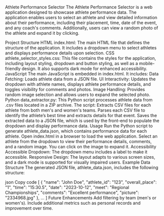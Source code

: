 Athlete Performance Selector
The Athlete Performance Selector is a web application designed to showcase athlete performance data. The application enables users to select an athlete and view detailed information about their performance, including their placement, time, date of the event, and any coach's comments. Additionally, users can view a random photo of the athlete and expand it by clicking.

Project Structure
HTML
index.html: The main HTML file that defines the structure of the application. It includes a dropdown menu to select athletes and displays performance details upon selection.
CSS
athlete_selector_styles.css: This file contains the styles for the application, including layout styling, dropdown and button styling, as well as a mobile-friendly design. It also supports dark mode for enhanced accessibility.
JavaScript
The main JavaScript is embedded in index.html. It includes:
Data Fetching: Loads athlete data from a JSON file.
UI Interactivity: Updates the dropdown with athlete names, displays athlete performance details, and toggles visibility for comments and photos.
Image Handling: Provides random image selection and allows users to expand the selected photo.
Python
data_extractor.py: This Python script processes athlete data from .csv files located in a ZIP archive. The script:
Extracts CSV files for each athlete from both men's and women's teams.
Parses each CSV file to identify the athlete’s best time and extracts details for that event.
Saves the extracted data to a JSON file, which is used by the front-end to populate the dropdown and display performance data.
Usage
Run the Python script to generate athlete_data.json, which contains performance data for each athlete.
Open index.html in a browser to load the web application.
Select an athlete from the dropdown to view their performance details, comments, and a random image. You can click on the image to expand it.
Accessibility
Accessible Dropdown: The dropdown menu includes a label to make it accessible.
Responsive Design: The layout adapts to various screen sizes, and a dark mode is supported for visually impaired users.
Example Data Structure
The generated JSON file, athlete_data.json, includes the following structure:

json
Copy code
[
  {
    "name": "John Doe",
    "athlete_id": "123",
    "overall_place": "1",
    "time": "15:30.5",
    "date": "2023-10-12",
    "meet": "Regional Championships",
    "comments": "Excellent performance",
    "picture": "2334968.jpg"
  },
  ...
]
Future Enhancements
Add filtering by team (men's or women's).
Include additional metrics such as personal records and improvement over time.
